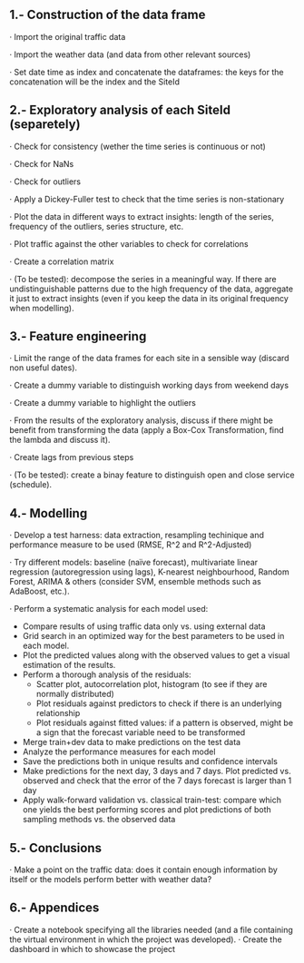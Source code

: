 ## 1.- Construction of the data frame

· Import the original traffic data

· Import the weather data (and data from other relevant sources)

· Set date time as index and concatenate the dataframes: the keys for the concatenation will be the index and the SiteId


## 2.- Exploratory analysis of each SiteId (separetely)

· Check for consistency (wether the time series is continuous or not)

· Check for NaNs

· Check for outliers

· Apply a Dickey-Fuller test to check that the time series is non-stationary

· Plot the data in different ways to extract insights: length of the series, frequency of the outliers, series structure, etc.

· Plot traffic against the other variables to check for correlations

· Create a correlation matrix

· (To be tested): decompose the series in a meaningful way. If there are undistinguishable patterns due to the high frequency of the data, aggregate it just to extract insights (even if you keep the data in its original frequency when modelling).


## 3.- Feature engineering

· Limit the range of the data frames for each site in a sensible way (discard non useful dates). 

· Create a dummy variable to distinguish working days from weekend days

· Create a dummy variable to highlight the outliers

· From the results of the exploratory analysis, discuss if there might be benefit from transforming the data (apply a Box-Cox Transformation, find the lambda and discuss it).

· Create lags from previous steps

· (To be tested): create a binay feature to distinguish open and close service (schedule).


## 4.- Modelling

· Develop a test harness: data extraction, resampling techinique and performance measure to be used (RMSE, R^2 and R^2-Adjusted)

· Try different models: baseline (naïve forecast), multivariate linear regression (autoregression using lags), K-nearest neighbourhood, Random Forest, ARIMA & others (consider SVM, ensemble methods such as AdaBoost, etc.).

· Perform a systematic analysis for each model used:
  - Compare results of using traffic data only vs. using external data
  - Grid search in an optimized way for the best parameters to be used in each model.
  - Plot the predicted values along with the observed values to get a visual estimation of the results.
  - Perform a thorough analysis of the residuals:
    + Scatter plot, autocorrelation plot, histogram (to see if they are normally distributed)
    + Plot residuals against predictors to check if there is an underlying relationship
    + Plot residuals against fitted values: if a pattern is observed, might be a sign that the forecast variable need to be transformed
  - Merge train+dev data to make predictions on the test data
  - Analyze the performance measures for each model
  - Save the predictions both in unique results and confidence intervals
  - Make predictions for the next day, 3 days and 7 days. Plot predicted vs. observed and check that the error of the 7 days forecast is larger than 1 day 
  - Apply walk-forward validation vs. classical train-test: compare which one yields the best performing scores and plot predictions of both sampling methods vs. the observed data
  
  
## 5.- Conclusions

· Make a point on the traffic data: does it contain enough information by itself or the models perform better with weather data?
  

## 6.- Appendices

· Create a notebook specifying all the libraries needed (and a file containing the virtual environment in which the project was developed).
· Create the dashboard in which to showcase the project
